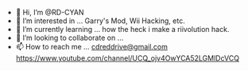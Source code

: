 - 👋 Hi, I’m @RD-CYAN
- 👀 I’m interested in ... Garry's Mod, Wii Hacking, etc. 
- 🌱 I’m currently learning ... how the heck i make a riivolution hack.
- 💞️ I’m looking to collaborate on ... 
- 📫 How to reach me ... cdreddrive@gmail.com https://www.youtube.com/channel/UCQ_ojv4OwYCA52LGMlDcVCQ 

<!---
RD-CYAN/RD-CYAN is a ✨ special ✨ repository because its `README.md` (this file) appears on your GitHub profile.
You can click the Preview link to take a look at your changes.
--->
